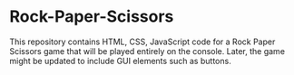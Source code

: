 # Rock-Paper-Scissors
This repository contains HTML, CSS, JavaScript code for a Rock Paper Scissors game that will be played entirely on the console. Later, the game might be updated to include GUI elements such as buttons.
